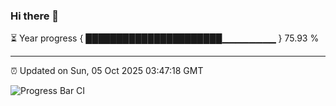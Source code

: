 ### Hi there 👋

⏳ Year progress { ██████████████████████▁▁▁▁▁▁▁▁ } 75.93 %

---

⏰ Updated on Sun, 05 Oct 2025 03:47:18 GMT

![Progress Bar CI](https://github.com/IshwaranRudhara/GIT-ACTION/workflows/Progress%20Bar%20CI/badge.svg)
